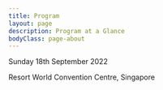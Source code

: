 ```yaml
---
title: Program
layout: page
description: Program at a Glance
bodyClass: page-about
---
```


Sunday 18th September 2022

Resort World Convention Centre, Singapore
